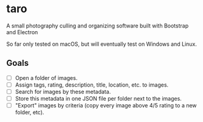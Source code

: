 # taro
A small photography culling and organizing software built with Bootstrap and Electron

So far only tested on macOS, but will eventually test on Windows and Linux.

## Goals

- [ ] Open a folder of images.
- [ ] Assign tags, rating, description, title, location, etc. to images.
- [ ] Search for images by these metadata.
- [ ] Store this metadata in one JSON file per folder next to the images.
- [ ] "Export" images by criteria (copy every image above 4/5 rating to a new folder, etc).
